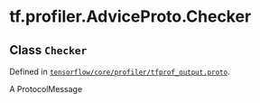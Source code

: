 <div itemscope itemtype="http://developers.google.com/ReferenceObject">
<meta itemprop="name" content="tf.profiler.AdviceProto.Checker" />
<meta itemprop="path" content="Stable" />
</div>

# tf.profiler.AdviceProto.Checker

## Class `Checker`





Defined in [`tensorflow/core/profiler/tfprof_output.proto`](https://www.tensorflow.org/code/tensorflow/core/profiler/tfprof_output.proto).

A ProtocolMessage


